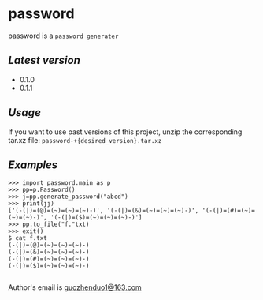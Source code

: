 # password
password is a `password generater`

## *Latest version*
* 0.1.0
* 0.1.1
## *Usage*
If you want to use past versions of this project, unzip the corresponding tar.xz file: `password-+{desired_version}.tar.xz`

## *Examples*
```
>>> import password.main as p
>>> pp=p.Password()
>>> j=pp.generate_password("abcd")
>>> print(jj)
['(-(|)=(@)=(~)=(~)=(~)-)', '(-(|)=(&)=(~)=(~)=(~)-)', '(-(|)=(#)=(~)=(~)=(~)-)', '(-(|)=($)=(~)=(~)=(~)-)']
>>> pp.to_file("f."txt)
>>> exit()
$ cat f.txt
(-(|)=(@)=(~)=(~)=(~)-)
(-(|)=(&)=(~)=(~)=(~)-)
(-(|)=(#)=(~)=(~)=(~)-)
(-(|)=($)=(~)=(~)=(~)-)


```
Author's email is guozhenduo1@163.com
